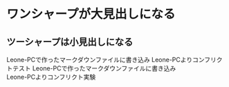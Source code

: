 # ワンシャープが大見出しになる
## ツーシャープは小見出しになる
Leone-PCで作ったマークダウンファイルに書き込み
Leone-PCよりコンフリクトテスト
Leone-PCで作ったマークダウンファイルに書き込み<br>
Leone-PCよりコンフリクト実験
